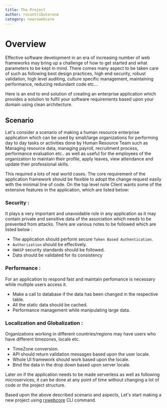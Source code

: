 ```yaml
---
title: The Project
author: rxcontributorone
category: newrxwebcore  
---
```


# Overview

Effective software development in an era of increasing number of web frameworks may bring up a challenge of how to get started and what parameters to be kept in mind. There comes many aspect to be taken care of such as following best design practices, high end security, robust validation, high level auditing, culture specific management, maintaining performance, reducing redundant code etc...

Here is an end to end solution of creating an enterprise application which provides a solution to fulfil your software requirements based upon your domain using clean architecture. 

## Scenario
Let's consider a scenario of making a human resource enterprise application which can be used by small/large organizations for performing day to day tasks or activities done by Human Resource Team such as Managing resource data, managing payroll, recruitment process, performance evaluation etc.. as well as useful for the employees of the organization to maintain their profile, apply leaves, view attendance and update their professional skills.

This required a lots of real world cases. The core requirement of the application framework should be flexible to adopt the change request easily with the minimal line of code. On the top level note Client wants some of the extensive features in the application, which are listed below:

### Security :

It plays a very important and unavoidable role in any application as it may contain private and sensitive data of the association which needs to be prevented from attacks. There are various notes to be followed which are listed below : 

* The application should perform secure `Token Based Authentication`.
* `Authorization` should be effectively.
* `OWASP` security standards should be followed.
* Data should be validated for its consistency 

### Performance :

For an application to respond fast and maintain perfomance is necessary while multiple users access it. 

* Make a call to database if the data has been changed in the respective table.
* All the static data should be cached.
* Performance management while manipulating large data. 

### Localization and Globalization :

Organizations working in different countries/regions may have users who have different timezones, locale etc.

* TimeZone conversion.
* API should return validation messages based upon the user locale.
* Whole UI framework should work based upon the locale.
* Bind the data in the drop down based upon server locale. 

Later on if the application needs to be made serverless as well as following microservices, it can be done at any point of time without changing a lot of code or the project structure. 

Based upon the above described scenario and aspects, Let's start making a new project using <a href="https://www.nuget.org/packages/RxWebCore/">rxwebcore</a> CLI command.





